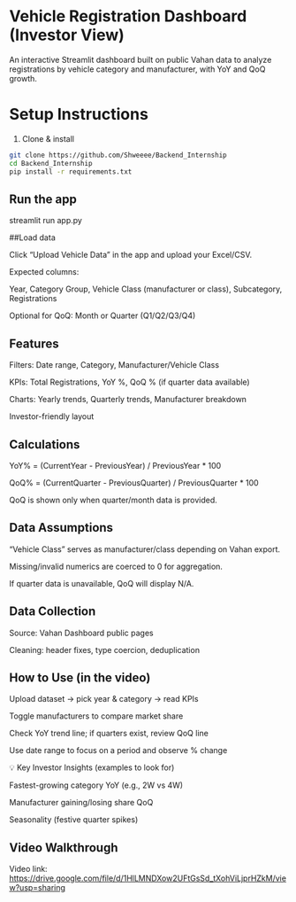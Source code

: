 # Vehicle Registration Dashboard (Investor View)

An interactive Streamlit dashboard built on public Vahan data to analyze registrations by vehicle category and manufacturer, with YoY and QoQ growth.

# Setup Instructions
1) Clone & install
```bash
git clone https://github.com/Shweeee/Backend_Internship
cd Backend_Internship
pip install -r requirements.txt
```
##  Run the app

streamlit run app.py

##Load data

Click “Upload Vehicle Data” in the app and upload your Excel/CSV.

Expected columns:

Year, Category Group, Vehicle Class (manufacturer or class), Subcategory, Registrations

Optional for QoQ: Month or Quarter (Q1/Q2/Q3/Q4)

## Features

Filters: Date range, Category, Manufacturer/Vehicle Class

KPIs: Total Registrations, YoY %, QoQ % (if quarter data available)

Charts: Yearly trends, Quarterly trends, Manufacturer breakdown

Investor-friendly layout

## Calculations

YoY% = (CurrentYear - PreviousYear) / PreviousYear * 100

QoQ% = (CurrentQuarter - PreviousQuarter) / PreviousQuarter * 100

QoQ is shown only when quarter/month data is provided.

## Data Assumptions

“Vehicle Class” serves as manufacturer/class depending on Vahan export.

Missing/invalid numerics are coerced to 0 for aggregation.

If quarter data is unavailable, QoQ will display N/A.


## Data Collection 

Source: Vahan Dashboard public pages


Cleaning: header fixes, type coercion, deduplication

## How to Use (in the video)

Upload dataset → pick year & category → read KPIs

Toggle manufacturers to compare market share

Check YoY trend line; if quarters exist, review QoQ line

Use date range to focus on a period and observe % change

💡 Key Investor Insights (examples to look for)

Fastest-growing category YoY (e.g., 2W vs 4W)

Manufacturer gaining/losing share QoQ

Seasonality (festive quarter spikes)

## Video Walkthrough

Video link: https://drive.google.com/file/d/1HlLMNDXow2UFtGsSd_tXohViLjprHZkM/view?usp=sharing
